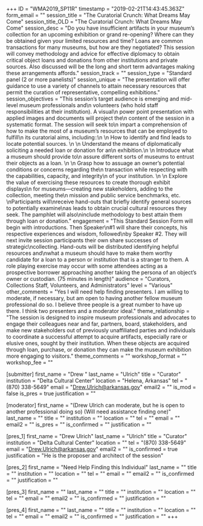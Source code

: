 +++
ID = "WMA2019_SP11R"
timestamp = "2019-02-21T14:43:45.363Z"
form_email = ""
session_title = "The Curatorial Crunch: What Dreams May Come"
session_title_OLD = "The Curatorial Crunch: What Dreams May Come"
session_desc = "Do you have insufficient artifacts in your museum’s collection for an upcoming exhibition or grand re-opening? Where can they be obtained given your limited resources and time? Loans are common transactions for many museums, but how are they negotiated? This session will convey methodology and advice for effective diplomacy to obtain critical object loans and donations from other institutions and private sources. Also discussed will be the long and short term advantages making these arrangements affords."
session_track = ""
session_type = "Standard panel (2 or more panelists)"
session_unique = "The presentation will offer guidance to use a variety of channels to attain necessary resources that permit the curation of representative, compelling exhibitions."
session_objectives = "This session’s target audience is emerging and mid-level museum professionals and\n  volunteers (who hold staff responsibilities at their institution). A visual\n  power point presentation with applied images and documents will project the\n  content of the session in a systematic format. The session will seek to\n  impart a comprehension of how to make the most of a museum’s  resources that can be employed to fulfill\n  its curatorial aims, including::\n   \n  How to identify and find leads to locate potential sources. \n   \n  Understand the means of diplomatically soliciting a needed loan or donation for an\n  exhibition.\n   \n  Introduce what a museum should provide to\n  assure different sorts of museums to entrust their objects as a loan. \n   \n  Grasp how to assuage an owner’s potential conditions or concerns regarding the\n  transaction while respecting with the capabilities, capacity, and integrity\n  of your institution. \n   \n  Explore the value of exercising these resources to create thorough exhibit displays\n  for museums—creating new stakeholders, adding to the collection, meeting the\n  mission and public service benchmarks, etc. \nParticipants will\nreceive hand-outs that briefly identify general sources to potentially examine\nas leads to obtain crucial cultural resources they seek. The pamphlet will also\ninclude methodology to best attain them through loan or donation."
engagement = "This Standard Session Form will begin with introductions. Then Speaker\n#1 will share their concepts, his respective experiences and wisdom, followed\nby Speaker #2. They will next invite session participants   their own share successes of strategic\ncollecting. Hand-outs will be distributed identifying helpful resources and\nwhat a museum should have to make them worthy candidate for a loan to a person or institution that is a stranger to them. A role playing exercise may occur with some attendees acting as a prospective borrower approaching another taking the persona of an object’s owner or custodian. (75 minutes in length)"
audience = "Curators, Collections Staff, Volunteers, and Administrators"
level = "Various"
other_comments = "Yes I will need help finding presenters. I am willing to moderate, if necessary, but am open to having another fellow museum professional do so. I believe three people is a great number to have up there. I think two presenters and a moderator ideal."
theme_relationship = "The session is designed to inspire museum professionals and advocates to engage their colleagues near and far, partners, board, stakeholders, and make new stakeholders out of previously unaffiliated parties and individuals to coordinate a successful attempt to acquire artifacts, especially rare or elusive ones, sought by their institution. When these objects are acquired through loan, purchase, or donation they can make the museum exhibition more engaging to visitors."
theme_comments = ""
workshop_format = ""
workshop_fee = ""

[submitter]
first_name = "Drew "
last_name = "Ulrich"
title = "Curator"
institution = "Delta Cultural Center"
location = "Helena, Arkansas"
tel = "(870) 338-5649"
email = "Drew.Ulrich@arkansas.gov"
email2 = ""
is_mod = false
is_pres = true
justification = ""

[moderator]
first_name = "(Drew Ulrich can moderate, but he is open to another professional doing so) (Will need assistance finding one)"
last_name = ""
title = ""
institution = ""
location = ""
tel = ""
email = ""
email2 = ""
is_pres = ""
is_confirmed = ""
justification = ""

[pres_1]
first_name = "Drew Ulrich"
last_name = "Ulrich"
title = "Curator"
institution = "Delta Cultural Center"
location = ""
tel = "(870) 338-5649"
email = "Drew.Ulrich@arkansas.gov"
email2 = ""
is_confirmed = true
justification = "He is the proposer and architect of the session"

[pres_2]
first_name = "Need Help Finding this Individual"
last_name = ""
title = ""
institution = ""
location = ""
tel = ""
email = ""
email2 = ""
is_confirmed = ""
justification = ""

[pres_3]
first_name = ""
last_name = ""
title = ""
institution = ""
location = ""
tel = ""
email = ""
email2 = ""
is_confirmed = ""
justification = ""

[pres_4]
first_name = ""
last_name = ""
title = ""
institution = ""
location = ""
tel = ""
email = ""
email2 = ""
is_confirmed = ""
justification = ""
+++
